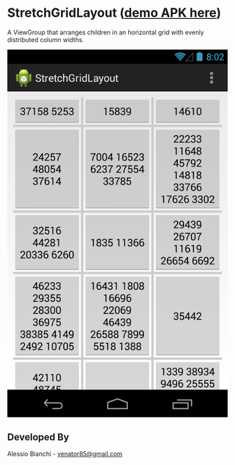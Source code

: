 StretchGridLayout ([demo APK here](example/StretchGridLayout_Example.apk)) 
==========================================================================

A ViewGroup that arranges children in an horizontal grid with evenly distributed column widths.

![](screenshot.png)

Developed By
--------------------

Alessio Bianchi - <venator85@gmail.com>
